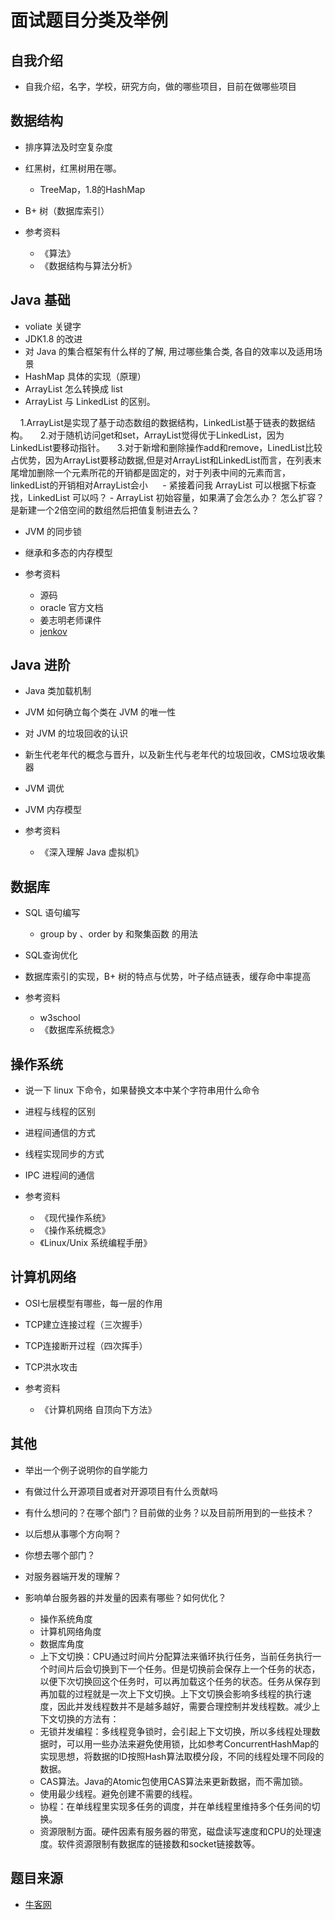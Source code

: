 # 面试题目分类及举例

## 自我介绍

- 自我介绍，名字，学校，研究方向，做的哪些项目，目前在做哪些项目

## 数据结构

- 排序算法及时空复杂度
- 红黑树，红黑树用在哪。
    - TreeMap，1.8的HashMap
- B+ 树（数据库索引）

- 参考资料
    - 《算法》
    - 《数据结构与算法分析》

## Java 基础

- voliate 关键字
- JDK1.8 的改进
- 对 Java 的集合框架有什么样的了解, 用过哪些集合类, 各自的效率以及适用场景
- HashMap 具体的实现（原理）
- ArrayList 怎么转换成 list
- ArrayList 与 LinkedList 的区别。 

     1.ArrayList是实现了基于动态数组的数据结构，LinkedList基于链表的数据结构。 
     2.对于随机访问get和set，ArrayList觉得优于LinkedList，因为LinkedList要移动指针。 
     3.对于新增和删除操作add和remove，LinedList比较占优势，因为ArrayList要移动数据,但是对ArrayList和LinkedList而言，在列表末尾增加删除一个元素所花的开销都是固定的，对于列表中间的元素而言，linkedList的开销相对ArrayList会小
   
    - 紧接着问我 ArrayList 可以根据下标查找，LinkedList 可以吗？
    - ArrayList 初始容量，如果满了会怎么办？ 怎么扩容？是新建一个2倍空间的数组然后把值复制进去么？
- JVM 的同步锁
- 继承和多态的内存模型

- 参考资料
    - 源码
    - oracle 官方文档
    - 姜志明老师课件
    - [jenkov](http://tutorials.jenkov.com/)

## Java 进阶

- Java 类加载机制
- JVM 如何确立每个类在 JVM 的唯一性
- 对 JVM 的垃圾回收的认识
- 新生代老年代的概念与晋升，以及新生代与老年代的垃圾回收，CMS垃圾收集器
- JVM 调优
- JVM 内存模型

- 参考资料
    - 《深入理解 Java 虚拟机》

## 数据库

- SQL 语句编写
    - group by 、order by 和聚集函数 的用法
- SQL查询优化
- 数据库索引的实现，B+ 树的特点与优势，叶子结点链表，缓存命中率提高

- 参考资料
    - w3school
    - 《数据库系统概念》

## 操作系统

- 说一下 linux 下命令，如果替换文本中某个字符串用什么命令
- 进程与线程的区别
- 进程间通信的方式
- 线程实现同步的方式
- IPC 进程间的通信

- 参考资料
    - 《现代操作系统》
    - 《操作系统概念》
    - 《Linux/Unix 系统编程手册》

## 计算机网络

- OSI七层模型有哪些，每一层的作用
- TCP建立连接过程（三次握手）
- TCP连接断开过程（四次挥手）
- TCP洪水攻击

- 参考资料
    - 《计算机网络 自顶向下方法》

## 其他

- 举出一个例子说明你的自学能力
- 有做过什么开源项目或者对开源项目有什么贡献吗
- 有什么想问的？在哪个部门？目前做的业务？以及目前所用到的一些技术？
- 以后想从事哪个方向啊？
- 你想去哪个部门？

- 对服务器端开发的理解？
- 影响单台服务器的并发量的因素有哪些？如何优化？
    - 操作系统角度
    - 计算机网络角度
    - 数据库角度
    - 上下文切换：CPU通过时间片分配算法来循环执行任务，当前任务执行一个时间片后会切换到下一个任务。但是切换前会保存上一个任务的状态，以便下次切换回这个任务时，可以再加载这个任务的状态。任务从保存到再加载的过程就是一次上下文切换。上下文切换会影响多线程的执行速度，因此并发线程数并不是越多越好，需要合理控制并发线程数。减少上下文切换的方法有：
    - 无锁并发编程：多线程竞争锁时，会引起上下文切换，所以多线程处理数据时，可以用一些办法来避免使用锁，比如参考ConcurrentHashMap的实现思想，将数据的ID按照Hash算法取模分段，不同的线程处理不同段的数据。
    - CAS算法。Java的Atomic包使用CAS算法来更新数据，而不需加锁。
    - 使用最少线程。避免创建不需要的线程。
    - 协程：在单线程里实现多任务的调度，并在单线程里维持多个任务间的切换。
    - 资源限制方面。硬件因素有服务器的带宽，磁盘读写速度和CPU的处理速度。软件资源限制有数据库的链接数和socket链接数等。

## 题目来源

- [牛客网](https://www.nowcoder.com/)
